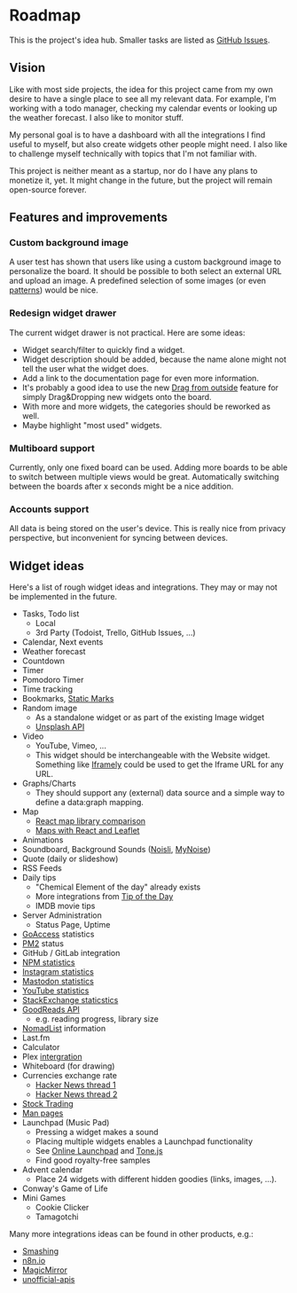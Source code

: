 # Roadmap

This is the project's idea hub. Smaller tasks are listed as [GitHub Issues](https://github.com/darekkay/dashboard/issues).

## Vision

Like with most side projects, the idea for this project came from my own desire to have a single place to see all my relevant data. For example, I'm working with a todo manager, checking my calendar events or looking up the weather forecast. I also like to monitor stuff.

My personal goal is to have a dashboard with all the integrations I find useful to myself, but also create widgets other people might need. I also like to challenge myself technically with topics that I'm not familiar with.

This project is neither meant as a startup, nor do I have any plans to monetize it, yet. It might change in the future, but the project will remain open-source forever.

## Features and improvements

### Custom background image

A user test has shown that users like using a custom background image to personalize the board. It should be possible to both select an external URL and upload an image. A predefined selection of some images (or even [patterns](http://www.heropatterns.com/)) would be nice.

### Redesign widget drawer

The current widget drawer is not practical. Here are some ideas:

- Widget search/filter to quickly find a widget.
- Widget description should be added, because the name alone might not tell the user what the widget does.
- Add a link to the documentation page for even more information.
- It's probably a good idea to use the new [Drag from outside](https://strml.github.io/react-grid-layout/examples/15-drag-from-outside.html) feature for simply Drag&Dropping new widgets onto the board.
- With more and more widgets, the categories should be reworked as well.
- Maybe highlight "most used" widgets.

### Multiboard support

Currently, only one fixed board can be used. Adding more boards to be able to switch between multiple views would be great. Automatically switching between the boards after x seconds might be a nice addition.

### Accounts support

All data is being stored on the user's device. This is really nice from privacy perspective, but inconvenient for syncing between devices.

## Widget ideas

Here's a list of rough widget ideas and integrations. They may or may not be implemented in the future.

- Tasks, Todo list
  - Local
  - 3rd Party (Todoist, Trello, GitHub Issues, ...)
- Calendar, Next events
- Weather forecast
- Countdown
- Timer
- Pomodoro Timer
- Time tracking
- Bookmarks, [Static Marks](https://darekkay.com/static-marks/)
- Random image
  - As a standalone widget or as part of the existing Image widget
  - [Unsplash API](https://unsplash.com/developers)
- Video
  - YouTube, Vimeo, ...
  - This widget should be interchangeable with the Website widget. Something like [Iframely](https://iframely.com/) could be used to get the Iframe URL for any URL.
- Graphs/Charts
  - They should support any (external) data source and a simple way to define a data:graph mapping.
- Map
  - [React map library comparison](https://blog.logrocket.com/react-map-library-comparison/)
  - [Maps with React and Leaflet](https://www.smashingmagazine.com/2020/02/javascript-maps-react-leaflet/)
- Animations
- Soundboard, Background Sounds ([Noisli](https://www.noisli.com/), [MyNoise](https://mynoise.net/))
- Quote (daily or slideshow)
- RSS Feeds
- Daily tips
  - "Chemical Element of the day" already exists
  - More integrations from [Tip of the Day](https://tips.darekkay.com/)
  - IMDB movie tips
- Server Administration
  - Status Page, Uptime
- [GoAccess](https://goaccess.io/) statistics
- [PM2](https://pm2.keymetrics.io/) status
- GitHub / GitLab integration
- [NPM statistics](https://github.com/npm/download-counts)
- [Instagram statistics](https://developers.facebook.com/docs/instagram-api/guides/business-discovery)
- [Mastodon statistics](https://docs.joinmastodon.org/methods/accounts/)
- [YouTube statistics](https://leerob.io/blog/youtube-api-nextjs)
- [StackExchange staticstics](https://api.stackexchange.com/docs)
- [GoodReads API](https://www.goodreads.com/api)
  - e.g. reading progress, library size
- [NomadList](https://nomadlist.com/@craigcarlyle.json) information
- Last.fm
- Calculator
- Plex [intergration](https://github.com/Arcanemagus/plex-api/wiki/Plex-Web-API-Overview)
- Whiteboard (for drawing)
- Currencies exchange rate
  - [Hacker News thread 1](https://news.ycombinator.com/item?id=22087612)
  - [Hacker News thread 2](https://news.ycombinator.com/item?id=22979288)
- [Stock Trading](https://www.tradingview.com/)
- [Man pages](https://tldr.sh/)
- Launchpad (Music Pad)
  - Pressing a widget makes a sound
  - Placing multiple widgets enables a Launchpad functionality
  - See [Online Launchpad](https://agile-spire-1086.herokuapp.com/) and [Tone.js](https://github.com/Tonejs/Tone.js)
  - Find good royalty-free samples
- Advent calendar
  - Place 24 widgets with different hidden goodies (links, images, ...).
- Conway's Game of Life
- Mini Games
  - Cookie Clicker
  - Tamagotchi

Many more integrations ideas can be found in other products, e.g.:

- [Smashing](https://github.com/Smashing/smashing/wiki/Additional-Widgets)
- [n8n.io](https://n8n.io/integrations)
- [MagicMirror](https://github.com/MichMich/MagicMirror/wiki/3rd-Party-Modules)
- [unofficial-apis](https://github.com/Rolstenhouse/unofficial-apis)
